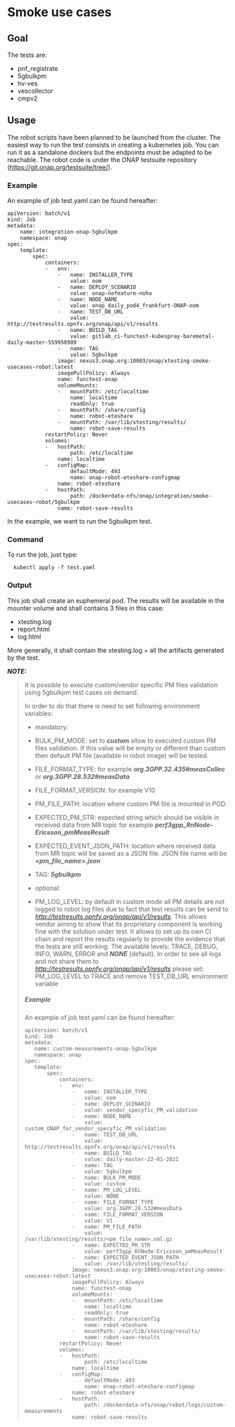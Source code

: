 # Smoke use cases

## Goal

The tests are:

- pnf_registrate
- 5gbulkpm
- hv-ves
- vescollector
- cmpv2

## Usage

The robot scripts have been planned to be launched from the cluster.
The easiest way to run the test consists in creating a kubernetes job.
You can run it as a sandalone dockers but the endpoints must be adapted
to be reachable.
The robot code is under the ONAP testsuite repository
(<https://git.onap.org/testsuite/tree/>).

### Example

An example of job test.yaml can be found hereafter:

```
apiVersion: batch/v1
kind: Job
metadata:
    name: integration-onap-5gbulkpm
    namespace: onap
spec:
    template:
        spec:
            containers:
            -   env:
                -   name: INSTALLER_TYPE
                    value: oom
                -   name: DEPLOY_SCENARIO
                    value: onap-nofeature-noha
                -   name: NODE_NAME
                    value: onap_daily_pod4_frankfurt-ONAP-oom
                -   name: TEST_DB_URL
                    value: http://testresults.opnfv.org/onap/api/v1/results
                -   name: BUILD_TAG
                    value: gitlab_ci-functest-kubespray-baremetal-daily-master-559950989
                -   name: TAG
                    value: 5gbulkpm
                image: nexus3.onap.org:10003/onap/xtesting-smoke-usecases-robot:latest
                imagePullPolicy: Always
                name: functest-onap
                volumeMounts:
                -   mountPath: /etc/localtime
                    name: localtime
                    readOnly: true
                -   mountPath: /share/config
                    name: robot-eteshare
                -   mountPath: /var/lib/xtesting/results/
                    name: robot-save-results
            restartPolicy: Never
            volumes:
            -   hostPath:
                    path: /etc/localtime
                name: localtime
            -   configMap:
                    defaultMode: 493
                    name: onap-robot-eteshare-configmap
                name: robot-eteshare
            -   hostPath:
                    path: /dockerdata-nfs/onap/integration/smoke-usecases-robot/5gbulkpm
                name: robot-save-results
```

In the example, we want to run the 5gbulkpm test.

### Command

To run the job, just type:

```
  kubectl apply -f test.yaml
```

### Output

This job shall create an euphemeral pod.
The results will be available in the mounter volume and shall contains 3 files in
this case:

- xtesting.log
- report.html
- log.html

More generally, it shall contain the xtesting.log + all the artifacts generated by
the test.

***NOTE:***

> It is possible to execute custom/vendor specific PM files validation using 5gbulkpm test cases on demand.
>
> In order to do that there is need to set following environment variables:
>
> - mandatory:
>
> - BULK_PM_MODE: set to ***custom*** allow to executed custom PM files validation. If this value will be empty or different than custom then default PM file (available in robot image) will be tested.
> - FILE_FORMAT_TYPE: for example ***org.3GPP.32.435#measCollec*** or ***org.3GPP.28.532#measData***
> - FILE_FORMAT_VERSION: for example V10
> - PM_FILE_PATH: location where custom PM file is mounted in POD.
> - EXPECTED_PM_STR: expected string which should be visible in received data from MR topic for example ***perf3gpp_RnNode-Ericsson_pmMeasResult***
> - EXPECTED_EVENT_JSON_PATH: location where received data from MR topic will be saved as a JSON file.
>   JSON file name will be ***&lt;pm_file_name>.json***
> - TAG: ***5gbulkpm***
>
> - optional:
>
> - PM_LOG_LEVEL: by default in custom mode all PM details are not logged to robot log files due to fact that test results
>   can be send to *<http://testresults.opnfv.org/onap/api/v1/results>*.
>   This allows vendor aiming to show that its proprietary component is working fine with the solution under test.
>   It allows to set up its own CI chain and report the results regularly to provide the evidence that the tests are still working.
>   The available levels: TRACE, DEBUG, INFO, WARN, ERROR and ***NONE*** (default).
>   In order to see all logs and not share them to *<http://testresults.opnfv.org/onap/api/v1/results>* please set:
>   PM_LOG_LEVEL to TRACE and remove TEST_DB_URL environment variable
>
> ##### Example
>
> An example of job test.yaml can be found hereafter:
>
> ```
> apiVersion: batch/v1
> kind: Job
> metadata:
>    name: custom-measurements-onap-5gbulkpm
>    namespace: onap
> spec:
>    template:
>        spec:
>            containers:
>            -   env:
>                -   name: INSTALLER_TYPE
>                    value: oom
>                -   name: DEPLOY_SCENARIO
>                    value: vendor_specyfic_PM_validation
>                -   name: NODE_NAME
>                    value: custom_ONAP_for_vendor_specyfic_PM_validation
>                -   name: TEST_DB_URL
>                    value: http://testresults.opnfv.org/onap/api/v1/results
>                -   name: BUILD_TAG
>                    value: daily-master-22-01-2021
>                -   name: TAG
>                    value: 5gbulkpm
>                -   name: BULK_PM_MODE
>                    value: custom
>                -   name: PM_LOG_LEVEL
>                    value: NONE
>                -   name: FILE_FORMAT_TYPE
>                    value: org.3GPP.28.532#measData
>                -   name: FILE_FORMAT_VERSION
>                    value: V1
>                -   name: PM_FILE_PATH
>                    value: /var/lib/xtesting/results/<pm_file_name>.xml.gz
>                -   name: EXPECTED_PM_STR
>                    value: perf3gpp_RnNode-Ericsson_pmMeasResult
>                -   name: EXPECTED_EVENT_JSON_PATH
>                    value: /var/lib/xtesting/results/
>                image: nexus3.onap.org:10003/onap/xtesting-smoke-usecases-robot:latest
>                imagePullPolicy: Always
>                name: functest-onap
>                volumeMounts:
>                -   mountPath: /etc/localtime
>                    name: localtime
>                    readOnly: true
>                -   mountPath: /share/config
>                    name: robot-eteshare
>                -   mountPath: /var/lib/xtesting/results/
>                    name: robot-save-results
>            restartPolicy: Never
>            volumes:
>            -   hostPath:
>                    path: /etc/localtime
>                name: localtime
>            -   configMap:
>                    defaultMode: 493
>                    name: onap-robot-eteshare-configmap
>                name: robot-eteshare
>            -   hostPath:
>                    path: /dockerdata-nfs/onap/robot/logs/custom-measurements
>                name: robot-save-results
> ```
